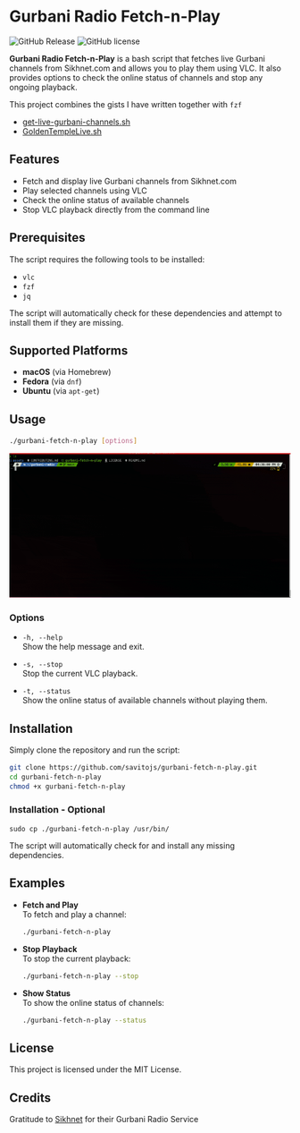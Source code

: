 # Gurbani Radio Fetch-n-Play

![GitHub Release](https://img.shields.io/github/v/release/savitojs/gurbani-fetch-n-play)
![GitHub license](https://img.shields.io/github/license/savitojs/gurbani-fetch-n-play)

**Gurbani Radio Fetch-n-Play** is a bash script that fetches live Gurbani channels from Sikhnet.com and allows you to play them using VLC. It also provides options to check the online status of channels and stop any ongoing playback.

This project combines the gists I have written together with `fzf`
- [get-live-gurbani-channels.sh](https://gist.github.com/savitojs/ca6fd566d7bd890ce8568311c284a79d)
- [GoldenTempleLive.sh](https://gist.github.com/savitojs/699d2840d3d5115893c05246074f43b5)

## Features

- Fetch and display live Gurbani channels from Sikhnet.com
- Play selected channels using VLC
- Check the online status of available channels
- Stop VLC playback directly from the command line

## Prerequisites

The script requires the following tools to be installed:

- `vlc`
- `fzf`
- `jq`

The script will automatically check for these dependencies and attempt to install them if they are missing.

## Supported Platforms

- **macOS** (via Homebrew)
- **Fedora** (via `dnf`)
- **Ubuntu** (via `apt-get`)

## Usage

```bash
./gurbani-fetch-n-play [options]
```
![demo](./assets/demo.gif)

### Options

- `-h, --help`  
  Show the help message and exit.

- `-s, --stop`  
  Stop the current VLC playback.

- `-t, --status`  
  Show the online status of available channels without playing them.

## Installation

Simply clone the repository and run the script:

```bash
git clone https://github.com/savitojs/gurbani-fetch-n-play.git
cd gurbani-fetch-n-play
chmod +x gurbani-fetch-n-play
```

### Installation - Optional

```
sudo cp ./gurbani-fetch-n-play /usr/bin/
```

The script will automatically check for and install any missing dependencies.

## Examples

- **Fetch and Play**  
  To fetch and play a channel:

  ```bash
  ./gurbani-fetch-n-play
  ```

- **Stop Playback**  
  To stop the current playback:

  ```bash
  ./gurbani-fetch-n-play --stop
  ```

- **Show Status**  
  To show the online status of channels:

  ```bash
  ./gurbani-fetch-n-play --status
  ```

## License

This project is licensed under the MIT License.

## Credits

Gratitude to [Sikhnet](https://sikhnet.com) for their Gurbani Radio Service

